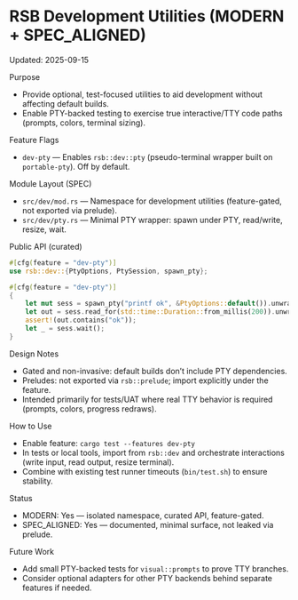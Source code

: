 # RSB Development Utilities (MODERN + SPEC_ALIGNED)

Updated: 2025-09-15

Purpose
- Provide optional, test-focused utilities to aid development without affecting default builds.
- Enable PTY-backed testing to exercise true interactive/TTY code paths (prompts, colors, terminal sizing).

Feature Flags
- `dev-pty` — Enables `rsb::dev::pty` (pseudo-terminal wrapper built on `portable-pty`). Off by default.

Module Layout (SPEC)
- `src/dev/mod.rs` — Namespace for development utilities (feature-gated, not exported via prelude).
- `src/dev/pty.rs` — Minimal PTY wrapper: spawn under PTY, read/write, resize, wait.

Public API (curated)
```rust
#[cfg(feature = "dev-pty")]
use rsb::dev::{PtyOptions, PtySession, spawn_pty};

#[cfg(feature = "dev-pty")]
{
    let mut sess = spawn_pty("printf ok", &PtyOptions::default()).unwrap();
    let out = sess.read_for(std::time::Duration::from_millis(200)).unwrap();
    assert!(out.contains("ok"));
    let _ = sess.wait();
}
```

Design Notes
- Gated and non-invasive: default builds don’t include PTY dependencies.
- Preludes: not exported via `rsb::prelude`; import explicitly under the feature.
- Intended primarily for tests/UAT where real TTY behavior is required (prompts, colors, progress redraws).

How to Use
- Enable feature: `cargo test --features dev-pty`
- In tests or local tools, import from `rsb::dev` and orchestrate interactions (write input, read output, resize terminal).
- Combine with existing test runner timeouts (`bin/test.sh`) to ensure stability.

Status
- MODERN: Yes — isolated namespace, curated API, feature-gated.
- SPEC_ALIGNED: Yes — documented, minimal surface, not leaked via prelude.

Future Work
- Add small PTY-backed tests for `visual::prompts` to prove TTY branches.
- Consider optional adapters for other PTY backends behind separate features if needed.

